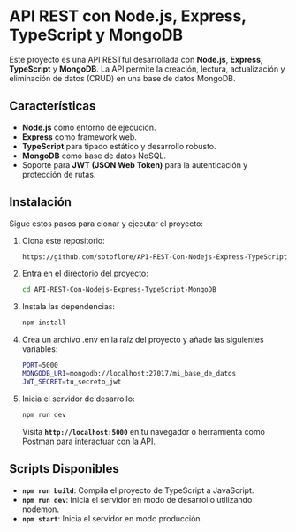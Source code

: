 # API REST con Node.js, Express, TypeScript y MongoDB

Este proyecto es una API RESTful desarrollada con **Node.js**, **Express**, **TypeScript** y **MongoDB**. La API permite la creación, lectura, actualización y eliminación de datos (CRUD) en una base de datos MongoDB.

## Características

- **Node.js** como entorno de ejecución.
- **Express** como framework web.
- **TypeScript** para tipado estático y desarrollo robusto.
- **MongoDB** como base de datos NoSQL.
- Soporte para **JWT (JSON Web Token)** para la autenticación y protección de rutas.

## Instalación

Sigue estos pasos para clonar y ejecutar el proyecto:

1. Clona este repositorio:
   ```bash
   https://github.com/sotoflore/API-REST-Con-Nodejs-Express-TypeScript-MongoBD.git
   ```
2. Entra en el directorio del proyecto:

   ```bash
   cd API-REST-Con-Nodejs-Express-TypeScript-MongoDB
   ```
3. Instala las dependencias:

   ```bash
   npm install
   ```
3. Crea un archivo .env en la raíz del proyecto y añade las siguientes variables:

   ```bash
   PORT=5000
   MONGODB_URI=mongodb://localhost:27017/mi_base_de_datos
   JWT_SECRET=tu_secreto_jwt
   ```
4. Inicia el servidor de desarrollo:

   ```bash
   npm run dev
   ```
   Visita **`http://localhost:5000`** en tu navegador o herramienta como Postman para interactuar con la API.

## Scripts Disponibles
- **`npm run build`**: Compila el proyecto de TypeScript a JavaScript.
- **`npm run dev`**: Inicia el servidor en modo de desarrollo utilizando nodemon.
- **`npm start`**: Inicia el servidor en modo producción.
